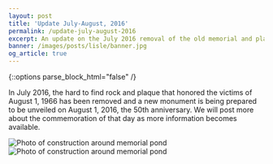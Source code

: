 ```yaml
---
layout: post
title: 'Update July-August, 2016'
permalink: /update-july-august-2016
excerpt: An update on the July 2016 removal of the old memorial and plans for a new unveiling in August.
banner: /images/posts/lisle/banner.jpg
og_article: true
---
```

<div class="white bar"><div class="container"><div class="col-sm-12 col-md-10 col-md-offset-1 col-lg-8 col-lg-offset-2 post-content">
  {::options parse_block_html="false" /}

In July 2016, the hard to find rock and plaque that honored the victims of August 1, 1966 has been removed and a new monument is being prepared to be unveiled on August 1, 2016, the 50th anniversary. We will post more about the commemoration of that day as more information becomes available.

<div class="image-block">
  <img src="{{ site.baseurl }}/images/posts/neuberger/july-2016-update-2.jpg" alt="Photo of construction around memorial pond" />
</div>

<div class="image-block">
  <img src="{{ site.baseurl }}/images/posts/neuberger/july-2016-update.jpg" alt="Photo of construction around memorial pond" />
</div>

</div></div></div>
